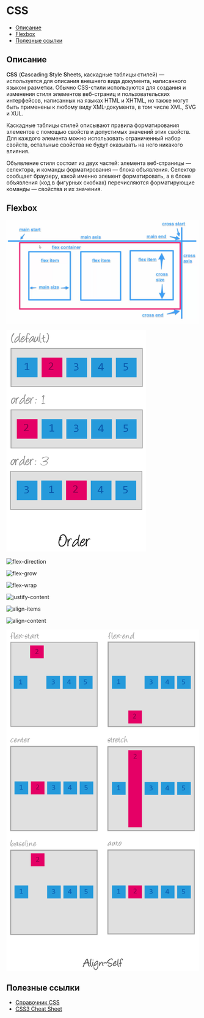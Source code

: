 # CSS

- [Описание](#описание)
- [Flexbox](#flexbox)
- [Полезные ссылки](#полезные-ссылки)

## Описание

**CSS** (**C**ascading **S**tyle **S**heets, каскадные таблицы стилей) — используется для описания внешнего вида документа, написанного языком разметки. Обычно CSS-стили используются для создания и изменения стиля элементов веб-страниц и пользовательских интерфейсов, написанных на языках HTML и XHTML, но также могут быть применены к любому виду XML-документа, в том числе XML, SVG и XUL.

Каскадные таблицы стилей описывают правила форматирования элементов с помощью свойств и допустимых значений этих свойств. Для каждого элемента можно использовать ограниченный набор свойств, остальные свойства не будут оказывать на него никакого влияния.

Объявление стиля состоит из двух частей: элемента веб-страницы — селектора, и команды форматирования — блока объявления. Селектор сообщает браузеру, какой именно элемент форматировать, а в блоке объявления (код в фигурных скобках) перечисляются форматирующие команды — свойства и их значения.



## Flexbox

![axes](files/flexbox/flex_axes.png)

![order](files/flexbox/flex_order.png)

![flex-direction](files/flexbox/flex_flex_direction.png)

![flex-grow](files/flexbox/flex_flex_grow.png)

![flex-wrap](files/flexbox/flex_flex_wrap.png)

![justify-content](files/flexbox/flex_justify_content.png)

![align-items](files/flexbox/flex_align_items.png)

![align-content](files/flexbox/flex_align_content.png)

![align-self](files/flexbox/flex_align_self.png)



## Полезные ссылки

- [Справочник CSS](http://htmlbook.ru/css)
- [CSS3 Cheat Sheet](files/css3_cheatsheet.pdf)